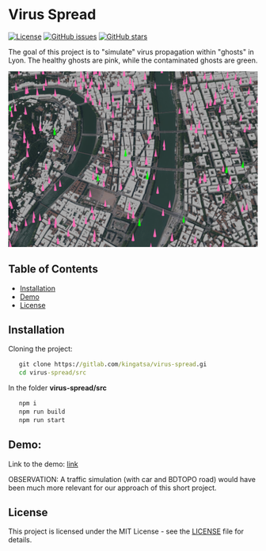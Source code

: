 # Virus Spread

[![License](https://img.shields.io/badge/License-MIT-blue.svg)](LICENSE)
[![GitHub issues](https://img.shields.io/github/issues/username/repo.svg)](https://github.com/username/repo/issues)
[![GitHub stars](https://img.shields.io/github/stars/username/repo.svg)](https://github.com/username/repo/stargazers)

The goal of this project is to "simulate" virus propagation within "ghosts" in Lyon. The healthy ghosts are pink, while the contaminated ghosts are green.


![website](./src/images/screen.png)


## Table of Contents

- [Installation](#installation)
- [Demo](#demo)
- [License](#license)

## Installation

Cloning the project:
```cmd
   git clone https://gitlab.com/kingatsa/virus-spread.gi
   cd virus-spread/src
```

In the folder **virus-spread/src**
```cmd
   npm i
   npm run build 
   npm run start
```

## Demo:

Link to the demo: [link](https://gtiazara.github.io/propagation_virus/)

   OBSERVATION: A traffic simulation (with car and BDTOPO road) would have been much more relevant for our approach of this short project.

## License

This project is licensed under the MIT License - see the [LICENSE](LICENSE) file for details.